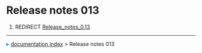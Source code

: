 # Release notes 013
1.  REDIRECT [Release_notes_0.13](Release_notes_0.13.md)



---
![](images/Right_arrow.png) [documentation index](../README.md) > Release notes 013
